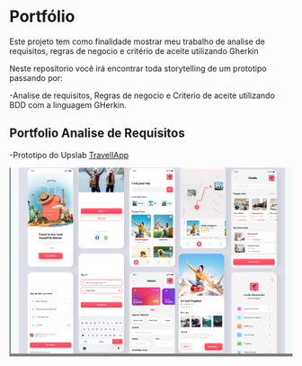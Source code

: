 # Portfólio
Este projeto tem como finalidade mostrar meu trabalho de analise de requisitos, regras de negocio e critério de aceite utilizando Gherkin

Neste repositorio você irá encontrar toda storytelling de um prototipo passando por:

-Analise de requisitos, Regras de negocio e Criterio de aceite utilizando BDD com a linguagem GHerkin.

## Portfolio Analise de Requisitos

-Prototipo do Upslab [TravellApp](https://www.uplabs.com/posts/travel-app-design-71c230d6-e723-4c66-b62c-ab57d8c23f47)

![Referência Protótipo](img/ref_travellapp_figma.png)